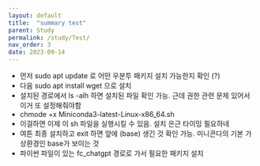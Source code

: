 ```yaml
---
layout: default
title:  "summary test"
parent: Study
permalink: /study/Test/
nav_order: 3
date: 2023-09-14
---
```



- 먼저 sudo apt update 로 어떤 우분투 패키지 설치 가능한지 확인 (?)
- 다음 sudo apt install wget 으로 설치
- 설치된 경로에서 ls -alh 하면 설치된 파일 확인 가능. 근데 권한 관련 문제 있어서 이거 또 설정해줘야함
- chmode +x Miniconda3-latest-Linux-x86_64.sh
- 이걸하면 이제 이 sh 파일을 실행시킬 수 있음. 설치 은근 타이밍 필요하네
- 여튼 최종 설치하고 exit 하면 앞에 (base) 생긴 것 확인 가능. 미니콘다의 기본 가상환경인 base가 보이는 것
- 파이썬 파일이 있는 fc_chatgpt 경로로 가서 필요한 패키지 설치


